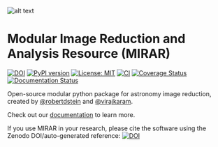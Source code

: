 
![alt text](./docs/MIRAR_logo.png?raw=true)

# Modular Image Reduction and Analysis Resource (MIRAR)

[![DOI](https://zenodo.org/badge/DOI/10.5281/zenodo.10888436.svg)](https://doi.org/10.5281/zenodo.10888436)
[![PyPI version](https://badge.fury.io/py/mirar.svg)](https://badge.fury.io/py/mirar)
[![License: MIT](https://img.shields.io/badge/License-MIT-yellow.svg)](https://opensource.org/licenses/MIT)
[![CI](https://github.com/winter-telescope/mirar/actions/workflows/continuous_integration.yml/badge.svg)](https://github.com/winter-telescope/mirar/actions/workflows/continuous_integration.yml)
[![Coverage Status](https://coveralls.io/repos/github/winter-telescope/mirar/badge.svg?branch=main)](https://coveralls.io/github/winter-telescope/mirar?branch=main)
[![Documentation Status](https://readthedocs.org/projects/mirar/badge/?version=latest)](https://mirar.readthedocs.io/en/latest/?badge=latest)

Open-source modular python package for astronomy image reduction, created by [@robertdstein](https://github.com/robertdstein) and [@virajkaram](https://github.com/virajkaram).

Check out our [documentation](https://mirar.readthedocs.io/en/latest/?badge=latest) to learn more.

If you use MIRAR in your research, please cite the software using the Zenodo DOI/auto-generated reference: [![DOI](https://zenodo.org/badge/DOI/10.5281/zenodo.10888436.svg)](https://doi.org/10.5281/zenodo.10888436)
